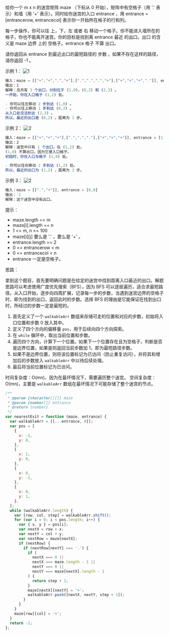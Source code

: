 给你一个 m x n 的迷宫矩阵 maze （下标从 0 开始），矩阵中有空格子（用 '.' 表示）和墙（用 '+' 表示）。同时给你迷宫的入口 entrance ，用 entrance = [entrancerow, entrancecol] 表示你一开始所在格子的行和列。

每一步操作，你可以往 上，下，左 或者 右 移动一个格子。你不能进入墙所在的格子，你也不能离开迷宫。你的目标是找到离 entrance 最近 的出口。出口 的含义是 maze 边界 上的 空格子。entrance 格子 不算 出口。

请你返回从 entrance 到最近出口的最短路径的 步数 ，如果不存在这样的路径，请你返回 -1 。

示例 1：
![1](https://assets.leetcode.com/uploads/2021/06/04/nearest1-grid.jpg)

```js
输入：maze = [["+","+",".","+"],[".",".",".","+"],["+","+","+","."]], entrance = [1,2]
输出：1
解释：总共有 3 个出口，分别位于 (1,0)，(0,2) 和 (2,3) 。
一开始，你在入口格子 (1,2) 处。

- 你可以往左移动 2 步到达 (1,0) 。
- 你可以往上移动 1 步到达 (0,2) 。
从入口处没法到达 (2,3) 。
所以，最近的出口是 (0,2) ，距离为 1 步。
```

示例 2：
![2](https://assets.leetcode.com/uploads/2021/06/04/nearesr2-grid.jpg)

```js
输入：maze = [["+","+","+"],[".",".","."],["+","+","+"]], entrance = [1,0]
输出：2
解释：迷宫中只有 1 个出口，在 (1,2) 处。
(1,0) 不算出口，因为它是入口格子。
初始时，你在入口与格子 (1,0) 处。

- 你可以往右移动 2 步到达 (1,2) 处。
所以，最近的出口为 (1,2) ，距离为 2 步。
```

示例 3：
![2](https://assets.leetcode.com/uploads/2021/06/04/nearest3-grid.jpg)

```js
输入：maze = [[".","+"]], entrance = [0,0]
输出：-1
解释：这个迷宫中没有出口。
```

提示：

- maze.length == m
- maze[i].length == n
- 1 <= m, n <= 100
- maze[i][j] 要么是 '.' ，要么是 '+' 。
- entrance.length == 2
- 0 <= entrancerow < m
- 0 <= entrancecol < n
- entrance 一定是空格子。

思路：

拿到这个题目，首先要明确问题是在给定的迷宫中找到距离入口最近的出口。解题思路可以考虑使用广度优先搜索（BFS），因为 BFS 可以逐层遍历，适合求最短路径。从入口开始，逐步向四周扩展，记录每一步的步数，当遇到迷宫边界的空格子时，即为找到的出口，返回此时的步数。选择 BFS 的理由是它能保证在找到出口时，所经过的步数一定是最短的。

1. 首先定义了一个 `walkableArr` 数组来存储可走的位置和对应的步数，初始将入口位置和步数 0 放入其中。
2. 定义了四个方向的偏移量 `pos`，用于后续向四个方向探索。
3. 在 `while` 循环中，取出当前位置和步数。
4. 遍历四个方向，计算下一个位置。如果下一个位置存在且为空格子，判断是否是边界位置，如果是则返回当前步数加 1，即为最短路径步数。
5. 如果不是边界位置，则将该位置标记为已访问（防止重复访问），并将其和增加后的步数放入 `walkableArr` 中以待后续处理。
6. 最后将当前位置标记为已访问。

时间复杂度：O(mn)，因为在最坏情况下，需要遍历整个迷宫。
空间复杂度：O(mn)，主要是 `walkableArr` 数组在最坏情况下可能存储了整个迷宫的节点。

```javascript
/**
 * @param {character[][]} maze
 * @param {number[]} entrance
 * @return {number}
 */
var nearestExit = function (maze, entrance) {
  var walkableArr = [[...entrance, 0]];
  var pos = [
    {
      x: -1,
      y: 0,
    },
    {
      x: 1,
      y: 0,
    },
    {
      x: 0,
      y: -1,
    },
    {
      x: 0,
      y: 1,
    },
  ];
  while (walkableArr.length) {
    var [row, col, step] = walkableArr.shift();
    for (var i = 0; i < pos.length; i++) {
      var { x, y } = pos[i];
      var nextX = row + x;
      var nextY = col + y;
      var nextRow = maze[nextX];
      if (nextRow) {
        if (nextRow[nextY] === '.') {
          if (
            nextX === 0 ||
            nextX === maze.length - 1 ||
            nextY === 0 ||
            nextY === maze[nextX].length - 1
          ) {
            return step + 1;
          }
          maze[nextX][nextY] = '+';
          walkableArr.push([nextX, nextY, step + 1]);
        }
      }
    }
    maze[row][col] = '+';
  }
  return -1;
};
```
